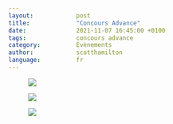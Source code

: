 ```yaml
---
layout:            post
title:             "Concours Advance"
date:              2021-11-07 16:45:00 +0100
tags:              concours advance
category:          Évènements
author:            scotthamilton
language:          fr
---
```


<div class="album">
   <figure>
      <img src="{{ "/media/img/ADVANCE/Advance-p1.jpg" | absolute_url }}" />
   </figure>
   <figure>
      <img src="{{ "/media/img/ADVANCE/Advance-p2.jpg" | absolute_url }}" />
   </figure>
   <figure>
      <img src="{{ "/media/img/ADVANCE/Advance-p3.jpg" | absolute_url }}" />
   </figure>
</div>
